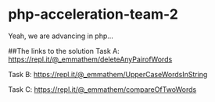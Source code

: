 # php-acceleration-team-2

Yeah, we are advancing in php... 

##The links to the solution
Task A: https://repl.it/@_emmathem/deleteAnyPairofWords

Task B: https://repl.it/@_emmathem/UpperCaseWordsInString

Task C: https://repl.it/@_emmathem/compareOfTwoWords